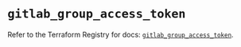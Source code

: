# `gitlab_group_access_token`

Refer to the Terraform Registry for docs: [`gitlab_group_access_token`](https://registry.terraform.io/providers/gitlabhq/gitlab/18.2.0/docs/resources/group_access_token).
